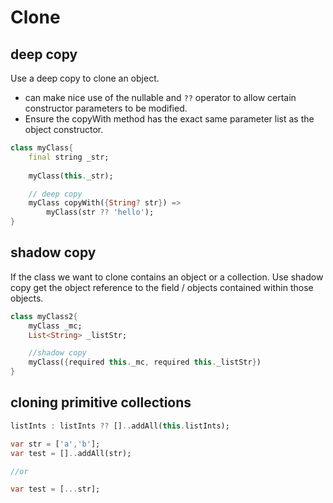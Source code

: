 # Clone
## deep copy
Use a deep copy to clone an object.
- can make nice use of the nullable and `??` operator to allow certain constructor parameters to be modified.
- Ensure the copyWith method has the exact same parameter list as the object constructor.

```dart
class myClass{
	final string _str;
	
	myClass(this._str);

	// deep copy
	myClass copyWith({String? str}) =>
		myClass(str ?? 'hello');
}
```

## shadow copy
If the class we want to clone contains an object or a collection.
Use shadow copy get the object reference to the field / objects contained within those objects.

```dart
class myClass2{
	myClass _mc;
	List<String> _listStr;

	//shadow copy
	myClass({required this._mc, required this._listStr})
}
```

## cloning primitive collections
```dart
listInts : listInts ?? []..addAll(this.listInts);

var str = ['a','b'];
var test = []..addAll(str);

//or 

var test = [...str];
```